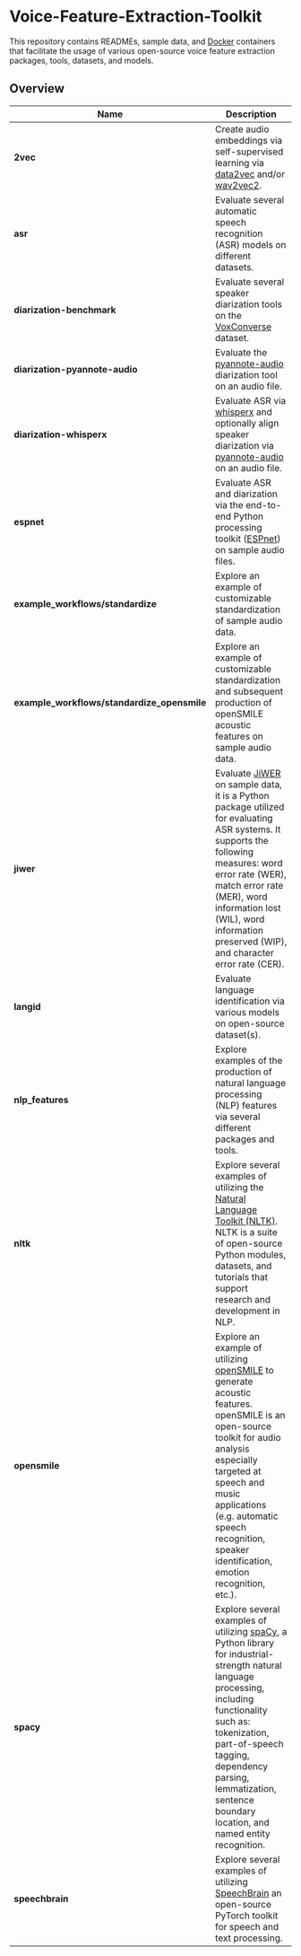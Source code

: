 # Voice-Feature-Extraction-Toolkit
This repository contains READMEs, sample data, and [Docker](https://www.docker.com/) containers that facilitate the usage of various open-source voice feature extraction packages, tools, datasets, and models.
## Overview
| Name | Description |
| - |-|
| **2vec**  | Create audio embeddings via self-supervised learning via [data2vec](https://huggingface.co/docs/transformers/en/model_doc/data2vec) and/or [wav2vec2](https://huggingface.co/docs/transformers/en/model_doc/wav2vec2).
| **asr** | Evaluate several automatic speech recognition (ASR) models on different datasets.
| **diarization-benchmark** | Evaluate several speaker diarization tools on the [VoxConverse](https://github.com/joonson/voxconverse) dataset.
| **diarization-pyannote-audio** | Evaluate the [pyannote-audio](https://github.com/pyannote/pyannote-audio) diarization tool on an audio file.
| **diarization-whisperx** | Evaluate ASR via [whisperx](https://github.com/m-bain/whisperX) and optionally align speaker diarization via [pyannote-audio](https://github.com/pyannote/pyannote-audio) on an audio file.
| **espnet** | Evaluate ASR and diarization via the end-to-end Python processing toolkit ([ESPnet](https://github.com/espnet/espnet)) on sample audio files.
| **example_workflows/standardize** | Explore an example of customizable standardization of sample audio data.
| **example_workflows/standardize_opensmile** | Explore an example of customizable standardization and subsequent production of openSMILE acoustic features on sample audio data.
| **jiwer** | Evaluate [JiWER](https://github.com/jitsi/jiwer) on sample data, it is a Python package utilized for evaluating ASR systems. It supports the following measures: word error rate (WER), match error rate (MER), word information lost (WIL), word information preserved (WIP), and character error rate (CER).
| **langid** | Evaluate language identification via various models on open-source dataset(s).
| **nlp_features** | Explore examples of the production of natural language processing (NLP) features via several different packages and tools.
| **nltk** | Explore several examples of utilizing the [Natural Language Toolkit (NLTK)](https://github.com/nltk/nltk). NLTK is a suite of open-source Python modules, datasets, and tutorials that support research and development in NLP.
| **opensmile** | Explore an example of utilizing [openSMILE](https://www.audeering.com/research/opensmile/) to generate acoustic features. openSMILE is an open-source toolkit for audio analysis especially targeted at speech and music applications (e.g. automatic speech recognition, speaker identification, emotion recognition, etc.).
| **spacy** | Explore several examples of utilizing [spaCy](https://spacy.io/), a Python library for industrial-strength natural language processing, including functionality such as: tokenization, part-of-speech tagging, dependency parsing, lemmatization, sentence boundary location, and named entity recognition.
| **speechbrain** | Explore several examples of utilizing [SpeechBrain](https://speechbrain.github.io/) an open-source PyTorch toolkit for speech and text processing.